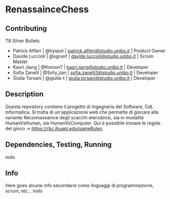 # RenassainceChess

## Contributing

T8 Silver Bullets
- Patrick Alfieri | @hyspxt | patrick.alfieri@studio.unibo.it | Product Owner
- Davide Luccioli | @sgrunf | davide.luccioli@studio.unibo.it | Scrum Master
- Kaori Jiang | @Kmoon7 | kaori.jiang@studio.unibo.it | Developer
- Sofia Zanelli | @Sofy_zan | sofia.zanelli3@studio.unibo.it | Developer
- Giulia Torsani | @giulia-t | giulia.torsani@studio.unibo.it | Developer

## Description
Questa repository contiene il progetto di Ingegneria del Software, CdL Informatica. 
Si tratta di un'applicazione web che permette di giocare alla variante Reconnassaince degli scacchi eterodossi, sia in modalitá HumanVsHuman, sia HumanVsComputer. Qui é possibile trovare le regole del gioco -> https://rbc.jhuapl.edu/gameRules.

## Dependencies, Testing, Running
todo

## Info
Here goes alcune info secondarie come linguaggi di programmazione, scrum, etc... todo



